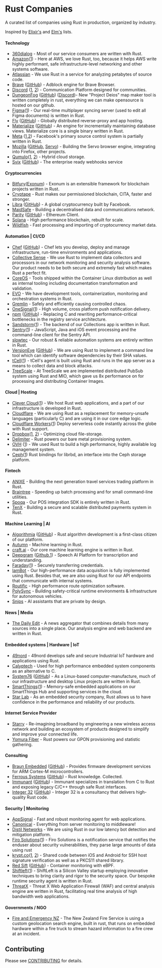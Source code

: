 # Rust Companies

A curated list of companies using Rust in production, organized by industry.

Inspired by [Elixir's][elixir-companies] and [Elm's][elm-companies] lists.

[elixir-companies]: https://github.com/doomspork/elixir-companies
[elm-companies]: https://github.com/jah2488/elm-companies

#### Technology

* [360dialog](http://www.360dialog.com) - Most of our service consumers are written with Rust.
* [Amazon](https://www.amazon.com)([1](https://aws.amazon.com/blogs/opensource/why-aws-loves-rust-and-how-wed-like-to-help/)) - Here at AWS, we love Rust, too, because it helps AWS write highly performant, safe infrastructure-level networking and other systems software.
* [Atlassian](https://www.atlassian.com) - We use Rust in a service for analyzing petabytes of source code.
* [Brave](https://brave.com)
  ([GitHub](https://github.com/brave/adblock-rust)) - Adblock engine for Brave Browser.
* [Discord](https://discordapp.com)
  ([1](https://discord.com/blog/using-rust-to-scale-elixir-for-11-million-concurrent-users), [2](https://discord.com/blog/why-discord-is-switching-from-go-to-rust)) - Communication Platform designed for communities.
* [DungeonFog](https://www.dungeonfog.com/news/project-deios/) 
   ([GitHub](https://github.com/dungeonfog))
   ([Discord](https://discordapp.com/invite/Ewtsk7g))- New "Project Deios" map maker tool is written completely in rust, everything we can make opensource is hosted on our github.
* [Figma](https://www.figma.com)([1](https://blog.figma.com/rust-in-production-at-figma-e10a0ec31929)) - Our real-time multiplayer syncing server (used to edit all Figma documents) is written in Rust.
* [Fly](https://fly.io)
  ([GitHub](https://github.com/superfly)) - Globally distributed reverse-proxy and app hosting.
* [Materialize](https://materialize.com)
  ([GitHub](https://github.com/MaterializeInc/materialize)) - An engine for incrementally maintaining database views. Materialize core is a single binary written in Rust.
* [Meta](https://www.facebook.com) ([1](https://github.com/facebookexperimental/eden),[2](https://engineering.fb.com/2022/07/27/developer-tools/programming-languages-endorsed-for-server-side-use-at-meta/)) - Facebook's primary source control system is partially written in Rust.
* [Mozilla](https://www.mozilla.org)
  ([GitHub](https://github.com/mozilla), [Servo](https://servo.org)) - Building the Servo browser engine, integrating into Firefox, other projects.
* [Qumulo](https://qumulo.com/)([1](https://qumulo.com/blog/rust-programming-language-at-qumulo/), [2](https://qumulo.com/blog/writing-procedural-macros-in-rust/)) - Hybrid cloud storage.
* [Svix](https://www.svix.com/) ([GitHub](https://github.com/svix/svix-webhooks)) - The enterprise ready webhooks service

#### Cryptocurrencies

* [Bitfury](http://bitfury.com)([Exonum](https://exonum.com)) - Exonum is an extensible framework for blockchain projects written in Rust.
* [Cryptape](http://cryptape.com) - Rust makes our permissioned blockchain, CITA, faster and stronger.
* [Libra](https://libra.org)
  ([GitHub](https://github.com/libra/libra)) - A global cryptocurrency built by Facebook.
* [MaidSafe](http://www.maidsafe.net) - Building a decentralised data and communications network.
* [Parity](https://www.parity.io)
  ([GitHub](https://github.com/paritytech)) - Ethereum Client.
* [Solana](https://solana.com) - High performance blockchain, rebuilt for scale.
* [Wildfish](https://wildfish.com) - Fast processing and importing of cryptocurrency market data.


#### Automation | CI/CD

* [Chef](https://www.chef.io)
  ([GitHub](https://github.com/chef/delivery-cli)) - Chef lets you develop, deploy and manage infrastructure, run-time environments and applications.
* [Collective Sense](https://collective-sense.com) - We use Rust to implement data collectors and processors in our network monitoring and security analysis software. Our product needs to be both secure and extremely fast which makes Rust a perfect fit.
* [CoreOS](https://coreos.com) - Tools shipped within the Container Linux distribution as well as internal tooling including documentation transformation and validation.
* [EVO](https://evo.company) - We have development tools, containerization, monitoring and orchestration systems in Rust.
* [Gremlin](https://www.gremlin.com) - Safely and efficiently causing controlled chaos.
* [OneSignal](https://onesignal.com)([1](https://onesignal.com/blog/rust-at-onesignal)) - High volume, cross platform push notification delivery.
* [npm](http://www.npmjs.com)
  ([GitHub](https://github.com/npm)) - Replacing C and rewriting performance-critical bottlenecks in the registry service architecture.
* [Sandstorm](https://sandstorm.io)([1](https://sandstorm.io/news/2016-08-09-collections-app)) - The backend of our Collections app is written in Rust.
* [Sentry](https://sentry.io)([1](https://blog.sentry.io/2016/10/19/fixing-python-performance-with-rust.html)) - JavaScript, Java and iOS event processing and the command-line client for the Sentry API.
* [slowtec](http://www.slowtec.de) - Our robust & reliable automation systems are entirely written in Rust.
* [VersionEye](https://www.versioneye.com)
  ([GitHub](https://github.com/VersionEye)) - We are using Rust to implement a command line tool which can identify software dependencies by their SHA values.
* [tCell](https://www.tcell.io)([1](https://www.tcell.io/2017/06/agents-rust/)) - tCell's agent is built using Rust and runs in the app server as a means to collect data and block attacks.
* [TreeScale](https://www.treescale.com) - At TreeScale we are implemented distributed PubSub system using Rust and MIO, which gave us 8x performance on for processing and distributing Container Images.

#### Cloud | Hosting

* [Clever Cloud](https://www.clever-cloud.com)([1](https://www.clever-cloud.com/doc/rust/rust/)) - We host Rust web applications, and a part of our infrastructure is developed in Rust.
* [Cloudflare](https://www.cloudflare.com) - We are using Rust as a replacement for memory-unsafe languages (particularly C) and are using it in our core edge logic.
* [Cloudflare Workers](https://workers.cloudflare.com/)([1](https://developers.cloudflare.com/workers/tutorials/hello-world-rust)) Deploy serverless code instantly across the globe with Rust support.
* [Dropbox](https://www.dropbox.com)([1](http://www.wired.com/2016/03/epic-story-dropboxs-exodus-amazon-cloud-empire/), [2](https://dropbox.tech/infrastructure/rewriting-the-heart-of-our-sync-engine)) - Optimizing cloud file-storage.
* [Delimiter](https://www.delimiter.com) - Rust powers our bare metal provisioning system.
* [OVH](https://www.ovh.com)
  ([1](https://www.ovh.com/world/a2202.paas-logs-management-ovh)) - We used Rust to build a high performance, highly available log management system.
* [Ceph](https://ceph.io/)([1](https://github.com/ceph/ceph-rust)) Rust bindings for librbd, an interface into the Ceph storage platform.
  
#### Fintech

* [ANIXE](http://www.anixe.pl) - Building the next generation travel services trading platform in Rust.
* [Braintree](https://www.braintreepayments.com) - Speeding up batch processing and for small command-line utilities.
* [Spoqa](https://www.spoqa.com) - Our POS integration SDK is entirely written in Rust.
* [TenX](https://tenx.tech) - Building a secure and scalable distributed payments system in Rust.

#### Machine Learning | AI

* [Algorithmia](https://algorithmia.com)
  ([GitHub](https://github.com/algorithmiaio)) - Rust algorithm development is a first-class citizen of our platform.
* [Autumn](https://medium.com/@autumn_eng/about-rust-s-machine-learning-community-4cda5ec8a790) - Machine learning in Rust.
* [craft.ai](http://craft.ai) - Our core machine learning engine is written in Rust.
* [Deepgram](https://deepgram.com)
  ([Github](https://github.com/deepgram),[1](https://blog.deepgram.com/why-deepgram-built-its-platform-in-rust/)) - Speech AI Platform for transcription and understanding.
* [Faraday](http://faraday.io)([1](https://github.com/faradayio/credentials_to_env)) - Securely transferring credentials.
* [IamBot](http://iambot.ai) - Our high-performance data acquisition is fully implemented using Rust. Besides that, we are also using Rust for our API endpoints that communicate with internal systems.
* [Routific](https://routific.com) - High performance route optimization software.
* [PolySync](https://polysync.io) - Building safety-critical runtime environments & infrastructure for autonomous vehicles.
* [Snips](https://snips.ai) - AI assistants that are private by design.

#### News | Media

* [The Daily Edit](https://dailyedit.com) - A news aggregator that combines details from many sources into a single place. Our analysis engine and web backend are written in Rust.

#### Embedded systems | Hardware | IoT

* [49nord](https://49nord.de/rust) - 49nord develops safe and secure Industrial IoT hardware and applications using Rust.
* [Calyptech](http://calyptech.com) - Used for high performance embedded system components as an alternative to C.
* [System76](https://system76.com)
  ([GitHub](https://github.com/system76)) - As a Linux-based computer-manufacture, much of our infrastructure and desktop Linux projects are written in Rust.
* [SmartThings](http://www.smartthings.com)([1](https://www.smartthings.com/how-it-works)) - Memory-safe embedded applications on our SmartThings Hub and supporting services in the cloud.
* [Star Lab](https://starlab.io) - As an embedded security company, Rust allows us to have confidence in the performance and reliability of our products.


#### Internet Service Provider

* [Starry](https://starry.com) - Re-imagining broadband by engineering a new wireless access network and building an ecosystem of products designed to simplify and improve your connected life.
* [Yomura Fiber](https://yomurafiber.com) - Rust powers our GPON provisioning and statistic gathering.
  
#### Consulting

* [Braun Embedded](https://braun-embedded.com/)
  ([GitHub](https://github.com/braun-embedded)) - Provides firmware development services for ARM Cortex-M microcontrollers.
* [Ferrous Systems](https://ferrous-systems.com)
  ([GitHub](https://github.com/ferrous-systems)) - Rust knowledge. Collected.
* [Immunant](https://www.immunant.com)
  ([GitHub](https://github.com/immunant)) - Immunant specializes in translation from C to Rust and exposing legacy C/C++ through safe Rust interfaces.
* [Integer 32](https://www.integer32.com)
  ([GitHub](https://github.com/integer32llc)) - Integer 32 is a consultancy that delivers high-quality Rust code.

#### Security | Monitoring

* [AppSignal](https://appsignal.com) - Fast and robust monitoring agent for web applications.
* [Canonical](http://www.canonical.com) - Everything from server monitoring to middleware!
* [Distil Networks](https://www.distilnetworks.com) - We are using Rust in our low latency bot detection and mitigation platform.
* [Firo Solutions](https://firosolutions.com)([1](https://github.com/firosolutions/)) - Firo Solutions is a notification service that notifies the enduser about security vulnerabilities, they parse large amounts of data using rust 
* [krypt.co](https://krypt.co)([1](https://github.com/kryptco/ssh-wire), [2](https://github.com/KryptCo/kr/tree/master/pkcs11shim)) - Shared code between iOS and Android for SSH host signature verification as well as a PKCS11 shared library.
* [Red Sift](https://redsift.com)
  ([GitHub](https://github.com/redsift/ingraind)) - Container monitoring with eBPF.
* [Shiftleft](https://www.shiftleft.io)([1](http://blog.shiftleft.io)) - ShiftLeft is a Silicon Valley startup employing innovative techniques to bring clarity and rigor to the security space. Our bespoke runtime security agent is written in Rust.
* [ThreatX](https://threat-x.com) - Threat X Web Application Firewall (WAF) and central analysis engine are written in Rust, facilitating real time analysis of high bandwidth web applications.
  
#### Governments / NGO

* [Fire and Emergency NZ](https://fireandemergency.nz) - The New Zealand Fire Service is using a custom geolocation search engine, built in rust, that runs on embedded hardware within a fire truck to stream hazard information to a fire crew at an incident.



## Contributing

Please see [CONTRIBUTING](CONTRIBUTING.md) for details.
